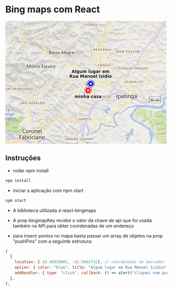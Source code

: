 # Bing maps com React

![](./public/maps.jpeg)

## Instruções

- rodar npm install

```bash
npm install
```

- iniciar a aplicação com npm start

```bash
npm start
```

- A biblioteca utilizada é react-bingmaps

- A prop bingmapKey recebe o valor da chave de api que foi usada também na API para obter coordenadas de um endereço

- para inserir pontos no mapa basta passar um array de objetos na prop "pushPins" com a seguinte estrutura:

```javascript
[
  {
    location: [-19.46929065, -42.5661732], // coordenadas do marcador
    option: { color: "blue", title: "Algum lugar em Rua Manoel Izidio" }, // cor do marcador
    addHandler: { type: "click", callback: () => alert("cliquei num pushpin") },
  },
];
```
